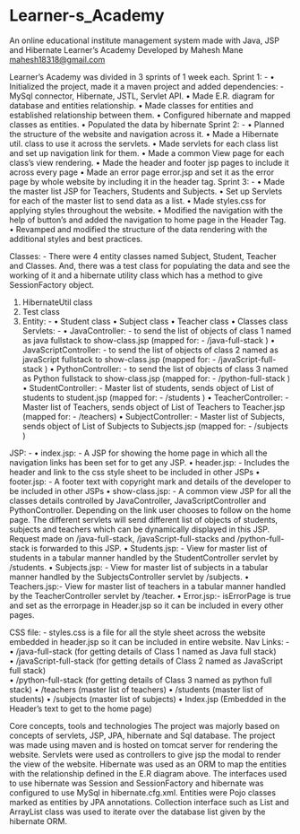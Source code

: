 # Learner-s_Academy
An online educational institute management system made with Java, JSP and Hibernate
Learner’s Academy
Developed by Mahesh Mane
mahesh18318@gmail.com

Learner’s Academy was divided in 3 sprints of 1 week each.
Sprint 1: -
•	Initialized the project, made it a maven project and added dependencies: - MySql connector, Hibernate, JSTL, Servlet API.
•	Made E.R. diagram for database and entities relationship.
•	Made classes for entities and established relationship between them.
•	Configured hibernate and mapped classes as entities.
•	Populated the data by hibernate 
  Sprint 2: -
•	Planned the structure of the website and navigation across it.
•	Made a Hibernate util. class to use it across the servlets.
•	Made servlets for each class list and set up navigation link for them.
•	Made a common View page for each class’s view rendering.
•	Made the header and footer jsp pages to include it across every page
•	Made an error page error.jsp and set it as the error page by whole website by including it in the header tag.
 Sprint 3: -
•	Made the master list JSP for Teachers, Students and Subjects.
•	Set up Servlets for each of the master list to send data as a list.
•	Made styles.css for applying styles throughout the website. 
•	Modified the navigation with the help of button’s and added the navigation to home page in the Header Tag.
•	Revamped and modified the structure of the data rendering with the additional styles and best practices.




Classes: -
There were 4 entity classes named Subject, Student, Teacher and Classes. And, there was a test class for populating the data and see the working of it and a hibernate utility class which has a method to give SessionFactory object.
    
1.	HibernateUtil class
2.	Test class
3.	Entity: -
•	Student class
•	Subject class
•	Teacher class
•	Classes class
Servlets: -
•	JavaController: - to send the list of objects of class 1 named as java fullstack to show-class.jsp (mapped for: - /java-full-stack )
•	JavaScriptController: - to send the list of objects of class 2 named as javaScript fullstack to show-class.jsp (mapped for: - /javaScript-full-stack )
•	PythonController: - to send the list of objects of class 3 named as Python fullstack to show-class.jsp (mapped for: - /python-full-stack )
•	StudentController: - Master list of students, sends object of List of students to student.jsp (mapped for: - /students )
•	TeacherController: - Master list of Teachers, sends object of List of Teachers to Teacher.jsp (mapped for: - /teachers)
•	SubjectController: - Master list of Subjects, sends object of List of Subjects to Subjects.jsp (mapped for: - /subjects )

JSP: -
•	index.jsp: - A JSP for showing the home page in which all the navigation links has been set for to get any JSP.
•	header.jsp: - Includes the header and link to the css style sheet to be included in other JSPs
•	footer.jsp: - A footer text with copyright mark and details of the developer to be included in other JSPs
•	show-class.jsp: - A common view JSP for all the classes details controlled by JavaController, JavaScriptController and PythonController. Depending on the link user chooses to follow on the home page. The different servlets will send different list of objects of students, subjects and teachers which can be dynamically displayed in this JSP. Request made on /java-full-stack, /javaScript-full-stacks and /python-full-stack is forwarded to this JSP.
•	Students.jsp: - View for master list of students in a tabular manner handled by the StudentController servlet by /students.
•	Subjects.jsp: - View for master list of subjects in a tabular manner handled by the SubjectsController servlet by /subjects.
•	Teachers.jsp:- View for master list of teachers in a tabular manner handled by the TeacherController servlet by /teacher.
•	Error.jsp:- isErrorPage is true and set as the errorpage in Header.jsp so it can be included in every other pages.

CSS file: -
styles.css is a file for all the style sheet across the website embedded in header.jsp so it can be included in entire website. 
Nav Links: -
•	/java-full-stack (for getting details of Class 1 named as Java full stack)   
•	/javaScript-full-stack (for getting details of Class 2 named as JavaScript full stack)  
•	/python-full-stack (for getting details of Class 3 named as python full stack)
•	/teachers (master list of teachers)
•	/students (master list of students)
•	/subjects (master list of subjects)
•	Index.jsp (Embedded in the Header’s text to get to the home page)


Core concepts, tools and technologies
The project was majorly based on concepts of servlets, JSP, JPA, hibernate and Sql database. The project was made using maven and is hosted on tomcat server for rendering the website. Servlets were used as controllers to give jsp the modal to render the view of the website. Hibernate was used as an ORM to map the entities with the relationship defined in the E.R diagram above. The interfaces used to use hibernate was Session and SessionFactory and hibernate was configured to use MySql in hibernate.cfg.xml. Entities were Pojo classes marked as entities by JPA annotations. Collection interface such as List and ArrayList class was used to iterate over the database list given by the hibernate ORM. 

